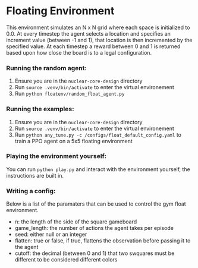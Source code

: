 # Floating Environment
This environment simulates an N x N grid where each space is initialized to 0.0. At every timestep the agent selects a location and specifies an increment value (between -1 and 1), that location is then incremented by the specified value. At each timestep a reward between 0 and 1 is returned based upon how close the board is to a legal configuration.

### Running the random agent:
1. Ensure you are in the `nuclear-core-design` directory
2. Run `source .venv/bin/activate` to enter the virtual environement
3. Run `python floatenv/random_float_agent.py`

### Running the examples:
1. Ensure you are in the `nuclear-core-design` directory
2. Run `source .venv/bin/activate` to enter the virtual environement
3. Run `python any_tune.py -c /configs/float_default_config.yaml` to train a PPO agent on a 5x5 floating environment

### Playing the environment yourself:
You can run `python play.py` and interact with the environment yourself, the instructions are built in.

### Writing a config:
Below is a list of the paramaters that can be used to control the gym float environment.
* n: the length of the side of the square gameboard
* game_length: the number of actions the agent takes per episode
* seed: either null or an integer 
* flatten: true or false, if true, flattens the observation before passing it to the agent
* cutoff: the decimal (between 0 and 1) that two swquares must be different to be considered different colors
